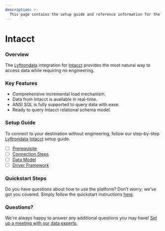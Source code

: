 ```yaml
---
description: >-
  This page contains the setup guide and reference information for the Intacct source connector.
---
```


# Intacct

### Overview

The [Lyftrondata](https://www.lyftrondata.com/) integration for [Intacct](None) provides the most natural way to access data while requiring no engineering.

### Key Features

* Comprehensive incremental load mechanism.
* Data from Intacct is available in real-time.&#x20;
* ANSI SQL is fully supported to query data with ease.
* Ready to query Intacct relational schema model.

### Setup Guide

To connect to your destination without engineering, follow our step-by-step [Lyftrondata](https://www.lyftrondata.com/)  [Intacct](None) setup guide.

* [ ] [Prerequisite](prerequisite.md)
* [ ] [Connection Steps](connection-steps.md)
* [ ] [Data Model](data-model/erd.md)
* [ ] [Driver Framework](driver-framework/)

### Quickstart Steps

Do you have questions about how to use the platform? Don't worry; we've got you covered. Simply follow the quickstart instructions [here](../README.md).

### Questions? <a href="#questions" id="questions"></a>

We're always happy to answer any additional questions you may have! [Set up a meeting with our data experts.](https://www.lyftrondata.com/book-a-meeting/)

